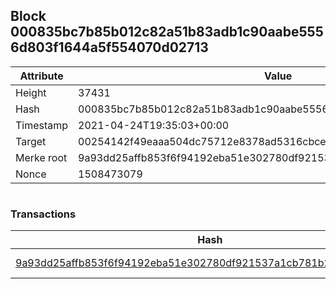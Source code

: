 ## Block 000835bc7b85b012c82a51b83adb1c90aabe5556d803f1644a5f554070d02713

Attribute | Value
--- | ---
Height | 37431
Hash | 000835bc7b85b012c82a51b83adb1c90aabe5556d803f1644a5f554070d02713
Timestamp | 2021-04-24T19:35:03+00:00
Target | 00254142f49eaaa504dc75712e8378ad5316cbcead634704b3734b6271167cc4
Merke root | 9a93dd25affb853f6f94192eba51e302780df921537a1cb781b2448b7e7c9dec
Nonce | 1508473079

```

```

### Transactions

Hash | Amount
--- | ---
[9a93dd25affb853f6f94192eba51e302780df921537a1cb781b2448b7e7c9dec](9a93dd25affb853f6f94192eba51e302780df921537a1cb781b2448b7e7c9dec.md) | 10.00000000 SKEPTI 
